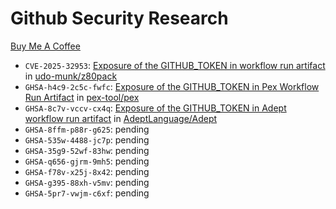# Github Security Research

[Buy Me A Coffee](https://buymeacoffee.com/jackhac)

- `CVE-2025-32953`: [Exposure of the GITHUB_TOKEN in workflow run artifact](https://www.cve.org/CVERecord?id=CVE-2025-32953) in [udo-munk/z80pack](https://github.com/udo-munk/z80pack)
- `GHSA-h4c9-2c5c-fwfc`: [Exposure of the GITHUB_TOKEN in Pex Workflow Run Artifact](https://github.com/pex-tool/pex/security/advisories/GHSA-h4c9-2c5c-fwfc) in [pex-tool/pex](https://github.com/pex-tool/pex)
- `GHSA-8c7v-vccv-cx4q`: [Exposure of the GITHUB_TOKEN in Adept workflow run artifact](https://github.com/AdeptLanguage/Adept/security/advisories/GHSA-8c7v-vccv-cx4q) in [AdeptLanguage/Adept](https://github.com/AdeptLanguage/Adept)
- `GHSA-8ffm-p88r-g625`: pending
- `GHSA-535w-4488-jc7p`: pending
- `GHSA-35g9-52wf-83hw`: pending
- `GHSA-q656-gjrm-9mh5`: pending
- `GHSA-f78v-x25j-8x42`: pending
- `GHSA-g395-88xh-v5mv`: pending
- `GHSA-5pr7-vwjm-c6xf`: pending
